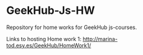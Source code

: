 # GeekHub-Js-HW
Repository for home works for GeekHub js-courses.

Links to hosting
  Home work 1: http://marina-tod.esy.es/GeekHub/HomeWork1/
